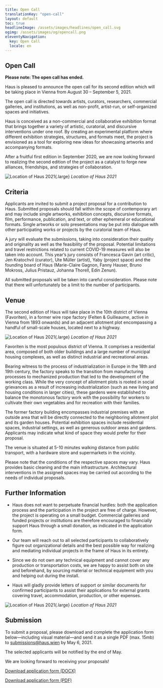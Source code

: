 ```yaml
---
title: Open Call
translationKey: "open-call"
layout: default
toc: true
headlineImage: /assets/images/headlines/open_call.svg
ogimg: /assets/images/og/opencall.png
eleventyNavigation:
  key: Open Call
  locale: en
---
```


## Open Call

**Please note: The open call has ended.**

Haus is pleased to announce the open call for its second edition which will be taking place in Vienna from August 30 – September 5, 2021.

The open call is directed towards artists, curators, researchers, commercial galleries, and institutions, as well as non-profit, artist-run, or self-organized spaces and initiatives. 

Haus is conceived as a non-commercial and collaborative exhibition format that brings together a variety of artistic, curatorial, and discursive interventions under one roof. By creating an experimental platform where different exhibition strategies, structures, and formats meet, the project is envisioned as a tool for exploring new ideas for showcasing artworks and accompanying formats.

After a fruitful first edition in September 2020, we are now looking forward to realizing the second edition of the project as a catalyst to forge new alliances, friendships, and strategies of collaboration.

![Location of Haus 2021](/assets/images/location/IMG_9300.png){.large}
*Location of Haus 2021*


## Criteria

Applicants are invited to submit a project proposal for a contribution to Haus. Submitted proposals should fall within the scope of contemporary art and may include single artworks, exhibition concepts, discursive formats, film, performance, publication, and text, or other ephemeral or educational formats. Single artworks or solo presentations may be put into dialogue with other participating works or projects by the curatorial team of Haus.

A jury will evaluate the submissions, taking into consideration their quality and originality as well as the feasibility of the proposal. Potential limitations and travel restrictions related to current COVID-19 measures will also be taken into account. This year’s jury consists of Francesca Gavin (art critic), Jen Kratochvil (curator), Ute Müller (artist), Yaby (project space) and the founding board of Haus (Marie-Claire Gagnon, Fanny Hauser, Bruno Mokross, Julius Pristauz, Johanna Thorell, Edin Zenun).

All submitted proposals will be taken into careful consideration. Please note that there will unfortunately be a limit to the number of participants.


## Venue 

The second edition of Haus will take place in the 10th district of Vienna (Favoriten), in a former wire rope factory (Felten & Guilleaume, active in Vienna from 1893 onwards) and an adjacent allotment plot encompassing a handful of small-scale houses, located next to a highway. 

![Location of Haus 2021](/assets/images/location/IMG_9290.png){.large}
*Location of Haus 2021*

Favoriten is the most populous district of Vienna. It comprises a residential area, composed of both older buildings and a large number of municipal housing complexes, as well as distinct industrial and recreational areas. 

Bearing witness to the process of industrialization in Europe in the 18th and 19th century, the factory speaks to the transition from manufacturing processes to mechanized production that led to the development of the working class. While the very concept of allotment plots is rooted in social grievances as a result of increasing industrialization (such as new living and housing conditions in larger cities), these gardens were established to balance the monotonous factory work with the possibility for workers to cultivate their own vegetables and for recreation with their families.

The former factory building encompasses industrial premises with an outside area that will be directly connected to the neighboring allotment plot and its garden houses. Potential exhibition spaces include residential spaces, industrial settings, as well as generous outdoor areas and gardens. Applicants may indicate what kind of space they would prefer for their proposal.

The venue is situated at 5-10 minutes walking distance from public transport, with a hardware store and supermarkets in the vicinity.

Please note that the conditions of the respective spaces may vary. Haus provides basic cleaning and the main infrastructure. Architectural interventions in the assigned spaces may be carried out according to the needs of individual proposals. 


## Further Information

- Haus does not want to perpetuate financial hurdles: both the application process and the participation in the project are free of charge. However, the project is operating on a small budget. Commercial galleries and funded projects or institutions are therefore encouraged to financially support Haus through a small donation, as indicated in the application form.

- Our team will reach out to all selected participants to collaboratively figure out organizational details and the best possible way for realizing and mediating individual projects in the frame of Haus in its entirety.

- Since we do not own any technical equipment and cannot cover any production or transportation costs, we are happy to assist both on site and beforehand, by sourcing material or technical equipment with you and helping out during the install. 

- Haus will gladly provide letters of support or similar documents for confirmed participants to assist their applications for external grants covering travel, accommodation, production, or other expenses.

![Location of Haus 2021](/assets/images/location/IMG_9256.png){.large}
*Location of Haus 2021*


## Submission

To submit a proposal, please download and complete the application form below—including visual material—and send it as a single PDF (max. 15mb) to <a href="mailto:submissions@haus.wien">submissions@haus.wien</a> by May 6, 2021.

The selected applicants will be notified by the end of May.

We are looking forward to receiving your proposals!

<a class="u-nodeco c-button" href="/assets/documents/en_application_form_haus_2021.docx" data-no-swup="true">Download application form (DOCX) <i class="las la-download"></i></a>

<a class="u-nodeco c-button" href="/assets/documents/en_application_form_haus_2021.pdf" data-no-swup="true">Download application form (PDF) <i class="las la-download"></i></a>